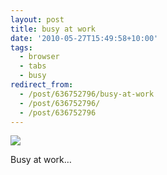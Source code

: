 ```yaml
---
layout: post
title: busy at work
date: '2010-05-27T15:49:58+10:00'
tags:
  - browser
  - tabs
  - busy
redirect_from:
  - /post/636752796/busy-at-work
  - /post/636752796/
  - /post/636752796
---
```


![](/img/posts/old/tumblr_l32djaiUtl1qb7ot5o1_1280.png)

Busy at work…
